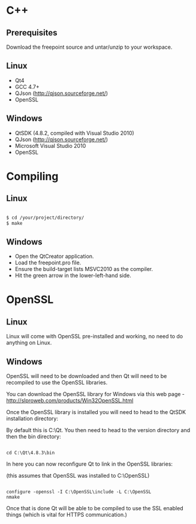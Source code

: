 C++
===

Prerequisites
-------------

Download the freepoint source and untar/unzip to your workspace.

Linux
-----

* Qt4
* GCC 4.7+
* QJson (http://qjson.sourceforge.net/)
* OpenSSL

Windows
-------

* QtSDK (4.8.2, compiled with Visual Studio 2010)
* QJson (http://qjson.sourceforge.net/)
* Microsoft Visual Studio 2010
* OpenSSL

Compiling
=========

Linux
-----

```bash

$ cd /your/project/directory/
$ make
```

Windows
-------

* Open the QtCreator application.
* Load the freepoint.pro file.
* Ensure the build-target lists MSVC2010 as the compiler.
* Hit the green arrow in the lower-left-hand side.

OpenSSL
=======

Linux
-----

Linux will come with OpenSSL pre-installed and working, no need to do
anything on Linux.

Windows
-------

OpenSSL will need to be downloaded and then Qt will need to be
recompiled to use the OpenSSL libraries.

You can download the OpenSSL library for Windows via this web page -
http://slproweb.com/products/Win32OpenSSL.html

Once the OpenSSL library is installed you will need to head to the
QtSDK installation directory:

By default this is C:\Qt. You then need to head to the version
directory and then the bin directory:

```shell

cd C:\Qt\4.8.3\bin
```

In here you can now reconfigure Qt to link in the OpenSSL libraries:

(this assumes that OpenSSL was installed to C:\OpenSSL)

```shell

configure -openssl -I C:\OpenSSL\include -L C:\OpenSSL
nmake
```

Once that is done Qt will be able to be compiled to use the SSL
enabled things (which is vital for HTTPS communication.)
